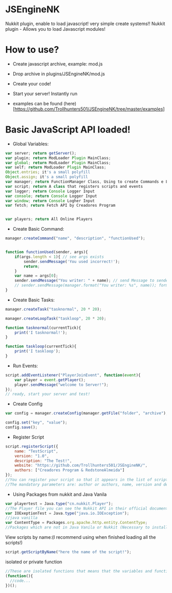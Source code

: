 # JSEngineNK
Nukkit plugin, enable to load javascript! very simple create systems!!
Nukkit plugin - Allows you to load Javascript modules! 
# How to use?
- Create javascript archive, example: mod.js
- Drop archive in plugins/JSEngineNK/mod.js
- Create your code!
- Start your server! Instantly run

- examples can be found (here) [https://github.com/Trollhunters501/JSEngineNK/tree/master/examples]

# Basic JavaScript API loaded!
- Global Variables:
```javascript
var server; return getServer();
var plugin; return ModLoader Plugin MainClass;
var global; return ModLoader Plugin MainClass;
var self; return ModLoader Plugin MainClass;
Object.entries; it's a small polyfill
Object.assign; it's a small polyfill
var manager; return FunctionManager Class, Using to create Commands e Loops
var script; return A class that registers scripts and events
var logger; return Console Logger Input
var console; return Console Logger Input
var window; return Console Logher Input
var fetch; return Fetch API by Creadores Program


var players; return All Online Players
```

- Create Basic Command:
```javascript
manager.createCommand("name", "description", "functionUsed");


function functionUsed(sender, args){
    if(args.length < 1){ // see args exists
        sender.sendMessage('You used incorrect!');
        return;
    }
    var name = args[0];
    sender.sendMessage("You writer: " + name); // send Message to sender
    // sender.sendMessage(manager.format("You writer: %s", name)); format your message
}
```

- Create Basic Tasks:
```javascript
manager.createTask("tasknormal", 20 * 20);

manager.createLoopTask("taskloop", 20 * 20);

function tasknormal(currentTick){
    print('I tasknormal!');
}

function taskloop(currentTick){
    print('I taskloop');
}
```

- Run Events:
```javascript
script.addEventListener("PlayerJoinEvent", function(event){
    var player = event.getPlayer();
    player.sendMessage("welcome to Server!");
});
// ready, start your server and test!
```

- Create Config
```javascript
var config = manager.createConfig(manager.getFile("folder", "archive"), 2); // 2 = Config.YAML

config.set("key", "value");
config.save();
```

- Register Script
```javascript
script.registerScript({
    name: "TestScript",
    version: "1.0",
    description: "The Test!",
    website: "https://github.com/Trollhunters501/JSEngineNK/",
    authors: ["Creadores Program & RedstoneAlmeida"]
});
//You can register your script so that it appears in the list of scripts with the command /scripts or also with the command /version or /ver
//The mandatory parameters are: author or authors, name, version and description optional: website
```

- Using Packages from nukkit and Java Vanila
```javascript
var playertest = Java.type("cn.nukkit.Player");
//The Player file you can see the Nukkit API in their official documentation on how to use the files! (I recommend using hard to replicate variables as another script may use the same variable)
var IOExeptionTest = Java.type("java.io.IOException");
//java vanilla
var ContentType = Packages.org.apache.http.entity.ContentType;
//Packages which are not in Java Vanila or Nukkit (Necessary to install the Packages )
```

View scripts by name:(I recommend using when finished loading all the scripts!)
```javascript
script.getScriptByName("here the name of the script!");
```

isolated or private function
```javascript
//These are isolated functions that means that the variables and functions inside it cannot be executed and neither can events nor tasks be registered!
(function(){
  //code...
})();
```

